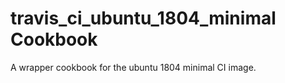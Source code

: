 travis_ci_ubuntu_1804_minimal Cookbook
============================

A wrapper cookbook for the ubuntu 1804 minimal CI image.

